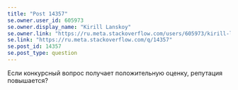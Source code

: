 ```yaml
---
title: "Post 14357"
se.owner.user_id: 605973
se.owner.display_name: "Kirill Lanskoy"
se.owner.link: "https://ru.meta.stackoverflow.com/users/605973/kirill-lanskoy"
se.link: "https://ru.meta.stackoverflow.com/q/14357"
se.post_id: 14357
se.post_type: question
---
```

<p>Если конкурсный вопрос получает положительную оценку, репутация повышается?</p>
